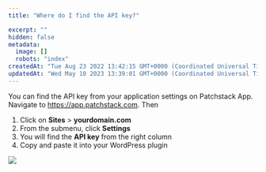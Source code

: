 ```yaml
---
title: "Where do I find the API key?"

excerpt: ""
hidden: false
metadata: 
  image: []
  robots: "index"
createdAt: "Tue Aug 23 2022 13:42:15 GMT+0000 (Coordinated Universal Time)"
updatedAt: "Wed May 10 2023 13:39:01 GMT+0000 (Coordinated Universal Time)"
---
```

You can find the API key from your application settings on Patchstack App.  
Navigate to <a href="https://app.patchstack.com" target="_blank">https://app.patchstack.com</a>. Then

<ol><li>Click on <b>Sites</b> > <b>yourdomain.com</b></li>
<li>From the submenu, click <b>Settings</b></li>
<li>You will find the <b>API key</b> from the right column</li>
<li>Copy and paste it into your WordPress plugin</li></ol>

![](@images/patchstack-site-settings.png)
